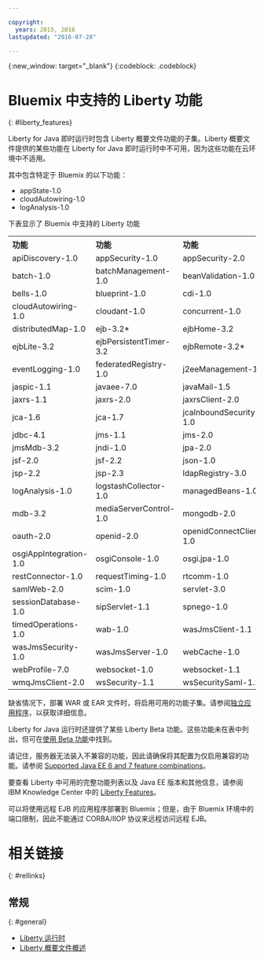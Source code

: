 ```yaml
---

copyright:
  years: 2015, 2016
lastupdated: "2016-07-28"

---
```


{:new_window: target="_blank"}
{:codeblock: .codeblock}

# Bluemix 中支持的 Liberty 功能
{: #liberty_features}

Liberty for Java 即时运行时包含 Liberty 概要文件功能的子集。Liberty 概要文件提供的某些功能在 Liberty for Java 即时运行时中不可用，因为这些功能在云环境中不适用。

其中包含特定于 Bluemix 的以下功能：
* appState-1.0
* cloudAutowiring-1.0 
* logAnalysis-1.0

下表显示了 Bluemix 中支持的 Liberty 功能

<table>

<tr>
<th align="left">功能</th>
<th align="left">功能</th>
<th align="left">功能</th>
<th align="left">功能</th>
</tr>

<tr>
<td>apiDiscovery-1.0</td>
<td>appSecurity-1.0</td>
<td>appSecurity-2.0</td>
<td>appState-1.0</td>
</tr>

<tr>
<td>batch-1.0</td>
<td>batchManagement-1.0</td>
<td>beanValidation-1.0 </td>
<td>beanValidation-1.1</td>
</tr>

<tr>
<td>bells-1.0</td>
<td>blueprint-1.0</td>
<td>cdi-1.0</td>
<td>cdi-1.2</td>
</tr>

<tr>
<td>cloudAutowiring-1.0 </td>
<td>cloudant-1.0</td>
<td>concurrent-1.0</td>
<td>couchdb-1.0</td>
</tr>

<tr>
<td>distributedMap-1.0 </td>
<td>ejb-3.2*</td>
<td>ejbHome-3.2</td>
<td>ejbLite-3.1</td>
</tr>

<tr>
<td>ejbLite-3.2</td>
<td>ejbPersistentTimer-3.2</td>
<td>ejbRemote-3.2*</td>
<td>el-3.0</td>
</tr>

<tr>
<td>eventLogging-1.0</td>
<td>federatedRegistry-1.0</td>
<td>j2eeManagement-1.1</td>
<td>jacc-1.5</td>
</tr>

<tr>
<td>jaspic-1.1</td>
<td>javaee-7.0</td>
<td>javaMail-1.5</td>
<td>jaxb-2.2</td>
</tr>

<tr>
<td>jaxrs-1.1</td>
<td>jaxrs-2.0</td>
<td>jaxrsClient-2.0</td>
<td>jaxws-2.2 </td>
</tr>

<tr>
<td>jca-1.6 </td>
<td>jca-1.7</td>
<td>jcaInboundSecurity-1.0</td>
<td>jdbc-4.0</td>
</tr>

<tr>
<td>jdbc-4.1</td>
<td>jms-1.1</td>
<td>jms-2.0</td>
<td>jmsMdb-3.1 </td>
</tr>

<tr>
<td>jmsMdb-3.2</td>
<td>jndi-1.0</td>
<td>jpa-2.0</td>
<td>jpa-2.1</td>
</tr>

<tr>
<td>jsf-2.0</td>
<td>jsf-2.2</td>
<td>json-1.0 </td>
<td>jsonp-1.0</td>
</tr>

<tr>
<td>jsp-2.2</td>
<td>jsp-2.3</td>
<td>ldapRegistry-3.0 </td>
<td>localConnector-1.0 </td>
</tr>

<tr>
<td>logAnalysis-1.0</td>
<td>logstashCollector-1.0</td>
<td>managedBeans-1.0</td>
<td>mdb-3.1</td>
</tr>

<tr>
<td>mdb-3.2 </td>
<td>mediaServerControl-1.0</td>
<td>mongodb-2.0 </td>
<td>monitor-1.0 </td>
</tr>

<tr>
<td>oauth-2.0 </td>
<td>openid-2.0 </td>
<td>openidConnectClient-1.0 </td>
<td>openidConnectServer-1.0 </td>
</tr>

<tr>
<td>osgiAppIntegration-1.0</td>
<td>osgiConsole-1.0 </td>
<td>osgi.jpa-1.0 </td>
<td>passwordUtilities-1.0</td>
</tr>

<tr>
<td>restConnector-1.0 </td>
<td>requestTiming-1.0</td>
<td>rtcomm-1.0</td>
<td>rtcommGateway-1.0</td>
</tr>

<tr>
<td>samlWeb-2.0</td>
<td>scim-1.0</td>
<td>servlet-3.0</td>
<td>servlet-3.1</td>
</tr>

<tr>
<td>sessionDatabase-1.0 </td>
<td>sipServlet-1.1</td>
<td>spnego-1.0</td>
<td>ssl-1.0 </td>
</tr>

<tr>
<td>timedOperations-1.0 </td>
<td>wab-1.0 </td>
<td>wasJmsClient-1.1 </td>
<td>wasJmsClient-2.0</td>
</tr>

<tr>
<td>wasJmsSecurity-1.0 </td>
<td>wasJmsServer-1.0 </td>
<td>webCache-1.0 </td>
<td>webProfile-6.0 </td>
</tr>

<tr>
<td>webProfile-7.0</td>
<td>websocket-1.0</td>
<td>websocket-1.1</td>
<td>wmqJmsClient-1.1 </td>
</tr>

<tr>
<td>wmqJmsClient-2.0</td>
<td>wsSecurity-1.1</td>
<td>wsSecuritySaml-1.1</td>
<td></td>
</tr>
</table>

缺省情况下，部署 WAR 或 EAR 文件时，将启用可用的功能子集。请参阅[独立应用程序](optionsForPushing.html#stand_alone_apps)，以获取详细信息。

Liberty for Java 运行时还提供了某些 Liberty Beta 功能。这些功能未在表中列出，但可在[使用 Beta 功能](/docs/runtimes/liberty/usingBetaFeatures.html)中找到。

请记住，服务器无法装入不兼容的功能，因此请确保将其配置为仅启用兼容的功能。请参阅
    <a href="http://www-01.ibm.com/support/knowledgecenter/SSEQTP_8.5.5/com.ibm.websphere.wlp.doc/ae/rwlp_prog_model_supported_combos.html">Supported Java EE 6 and 7 feature combinations</a>。

要查看 Liberty 中可用的完整功能列表以及 Java EE 版本和其他信息，请参阅
IBM Knowledge Center 中的 [Liberty Features](https://www.ibm.com/support/knowledgecenter/SSCKBL_8.5.5/com.ibm.websphere.wlp.doc/ae/rwlp_feat.html)。

可以将使用远程 EJB 的应用程序部署到 Bluemix；但是，由于 Bluemix 环境中的端口限制，因此不能通过 CORBA/IIOP 协议来远程访问远程 EJB。

# 相关链接
{: #rellinks}
## 常规
{: #general}
* [Liberty 运行时](index.html)
* [Liberty 概要文件概述](http://www-01.ibm.com/support/knowledgecenter/SSAW57_8.5.5/com.ibm.websphere.wlp.nd.doc/ae/cwlp_about.html)
